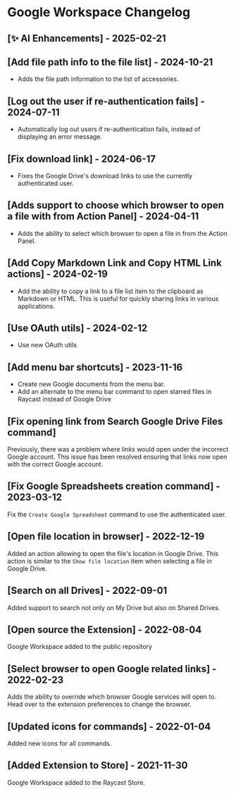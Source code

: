 # Google Workspace Changelog

## [✨ AI Enhancements] - 2025-02-21

## [Add file path info to the file list] - 2024-10-21

- Adds the file path information to the list of accessories.

## [Log out the user if re-authentication fails] - 2024-07-11

- Automatically log out users if re-authentication fails, instead of displaying an error message.

## [Fix download link] - 2024-06-17

- Fixes the Google Drive's download links to use the currently authenticated user.

## [Adds support to choose which browser to open a file with from Action Panel] - 2024-04-11

- Adds the ability to select which browser to open a file in from the Action Panel.

## [Add Copy Markdown Link and Copy HTML Link actions] - 2024-02-19

- Add the ability to copy a link to a file list item to the clipboard as Markdown or HTML. This is useful for quickly sharing links in various applications.

## [Use OAuth utils] - 2024-02-12

- Use new OAuth utils

## [Add menu bar shortcuts] - 2023-11-16

- Create new Google documents from the menu bar.
- Add an alternate to the menu bar command to open starred files in Raycast instead of Google Drive

## [Fix opening link from Search Google Drive Files command]

Previously, there was a problem where links would open under the incorrect Google account. This issue has been resolved ensuring that links now open with the correct Google account.

## [Fix Google Spreadsheets creation command] - 2023-03-12

Fix the `Create Google Spreadsheet` command to use the authenticated user.

## [Open file location in browser] - 2022-12-19

Added an action allowing to open the file's location in Google Drive. This action is similar to the `Show file location` item when selecting a file in Google Drive.

## [Search on all Drives] - 2022-09-01

Added support to search not only on My Drive but also on Shared Drives.

## [Open source the Extension] - 2022-08-04

Google Workspace added to the public repository

## [Select browser to open Google related links] - 2022-02-23

Adds the ability to override which browser Google services will open to. Head over to the extension preferences to change the browser.

## [Updated icons for commands] - 2022-01-04

Added new icons for all commands.

## [Added Extension to Store] - 2021-11-30

Google Workspace added to the Raycast Store.
